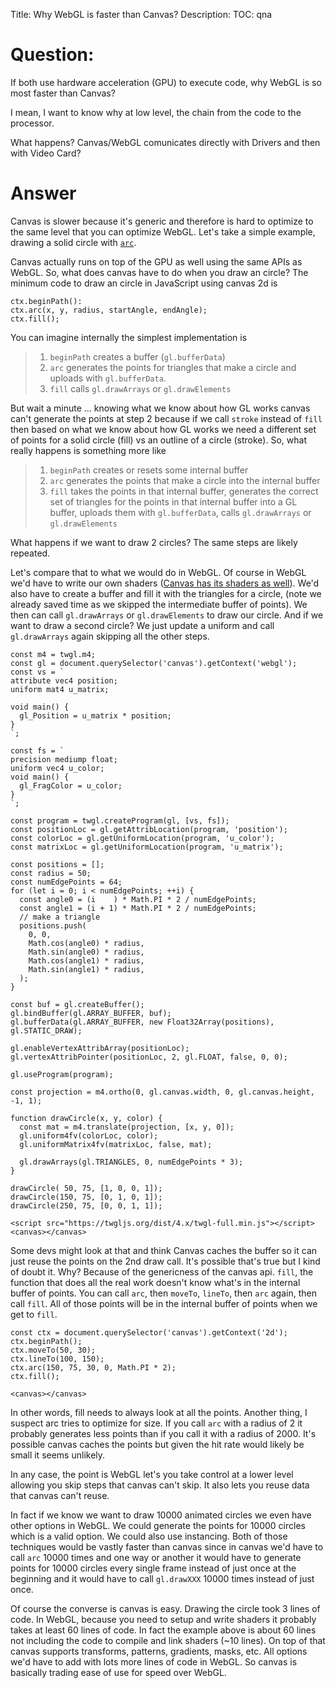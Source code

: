 Title: Why WebGL is faster than Canvas?
Description:
TOC: qna

# Question:

If both use hardware acceleration (GPU) to execute code, why WebGL is so most faster than Canvas?

I mean, I want to know why at low level, the chain from the code to the processor.

What happens? Canvas/WebGL comunicates directly with Drivers and then with Video Card?

# Answer

Canvas is slower because it's generic and therefore is hard to optimize to the same level that you can optimize WebGL. Let's take a simple example, drawing a solid circle with [`arc`](https://developer.mozilla.org/en-US/docs/Web/API/CanvasRenderingContext2D/arc). 

Canvas actually runs on top of the GPU as well using the same APIs as WebGL. So, what does canvas have to do when you draw an circle? The minimum code to draw an circle in JavaScript using canvas 2d is

    ctx.beginPath():
    ctx.arc(x, y, radius, startAngle, endAngle);
    ctx.fill();

You can imagine internally the simplest implementation is

> 1.  `beginPath` creates a buffer (`gl.bufferData`)
> 2.  `arc` generates the points for triangles that make a circle and uploads with `gl.bufferData`.
> 3.  `fill` calls `gl.drawArrays` or `gl.drawElements`

But wait a minute ... knowing what we know about how GL works canvas can't generate the points at step 2 because if we call `stroke` instead of `fill` then based on what we know about how GL works we need a different set of points for a solid circle (fill) vs an outline of a circle (stroke). So, what really happens is something more like

> 1. `beginPath` creates or resets some internal buffer
> 2. `arc` generates the points that make a circle into the internal buffer
> 3. `fill` takes the points in that internal buffer, generates the correct set of triangles for the points in that internal buffer into a GL buffer, uploads them with `gl.bufferData`, calls `gl.drawArrays` or `gl.drawElements`

What happens if we want to draw 2 circles? The same steps are likely repeated.

Let's compare that to what we would do in WebGL. Of course in WebGL we'd have to write our own shaders ([Canvas has its shaders as well](https://github.com/google/skia/tree/master/src/gpu/glsl)). We'd also have to create a buffer and fill it with the triangles for a circle, (note we already saved time as we skipped the intermediate buffer of points). We then can call `gl.drawArrays` or `gl.drawElements` to draw our circle. And if we want to draw a second circle? We just update a uniform and call `gl.drawArrays` again skipping all the other steps.

<!-- begin snippet: js hide: true console: true babel: false -->

<!-- language: lang-js -->

    const m4 = twgl.m4;
    const gl = document.querySelector('canvas').getContext('webgl');
    const vs = `
    attribute vec4 position;
    uniform mat4 u_matrix;

    void main() {
      gl_Position = u_matrix * position;
    }
    `;

    const fs = `
    precision mediump float;
    uniform vec4 u_color;
    void main() {
      gl_FragColor = u_color;
    }
    `;

    const program = twgl.createProgram(gl, [vs, fs]);
    const positionLoc = gl.getAttribLocation(program, 'position');
    const colorLoc = gl.getUniformLocation(program, 'u_color');
    const matrixLoc = gl.getUniformLocation(program, 'u_matrix');

    const positions = [];
    const radius = 50;
    const numEdgePoints = 64;
    for (let i = 0; i < numEdgePoints; ++i) {
      const angle0 = (i    ) * Math.PI * 2 / numEdgePoints;
      const angle1 = (i + 1) * Math.PI * 2 / numEdgePoints;
      // make a triangle
      positions.push(
        0, 0,
        Math.cos(angle0) * radius,
        Math.sin(angle0) * radius,
        Math.cos(angle1) * radius,
        Math.sin(angle1) * radius,
      );
    }

    const buf = gl.createBuffer();
    gl.bindBuffer(gl.ARRAY_BUFFER, buf);
    gl.bufferData(gl.ARRAY_BUFFER, new Float32Array(positions), gl.STATIC_DRAW);

    gl.enableVertexAttribArray(positionLoc);
    gl.vertexAttribPointer(positionLoc, 2, gl.FLOAT, false, 0, 0);
                     
    gl.useProgram(program);
                     
    const projection = m4.ortho(0, gl.canvas.width, 0, gl.canvas.height, -1, 1);

    function drawCircle(x, y, color) {
      const mat = m4.translate(projection, [x, y, 0]);
      gl.uniform4fv(colorLoc, color);
      gl.uniformMatrix4fv(matrixLoc, false, mat);

      gl.drawArrays(gl.TRIANGLES, 0, numEdgePoints * 3);
    }

    drawCircle( 50, 75, [1, 0, 0, 1]);
    drawCircle(150, 75, [0, 1, 0, 1]);
    drawCircle(250, 75, [0, 0, 1, 1]);

<!-- language: lang-html -->

    <script src="https://twgljs.org/dist/4.x/twgl-full.min.js"></script>
    <canvas></canvas>

<!-- end snippet -->

Some devs might look at that and think Canvas caches the buffer so it can just reuse the points on the 2nd draw call. It's possible that's true but I kind of doubt it. Why? Because of the genericness of the canvas api. `fill`, the function that does all the real work doesn't know what's in the internal buffer of points. You can call `arc`, then `moveTo`, `lineTo`, then `arc` again, then call `fill`. All of those points will be in the internal buffer of points when we get to `fill`.

<!-- begin snippet: js hide: true console: true babel: false -->

<!-- language: lang-js -->

    const ctx = document.querySelector('canvas').getContext('2d');
    ctx.beginPath();
    ctx.moveTo(50, 30);
    ctx.lineTo(100, 150);
    ctx.arc(150, 75, 30, 0, Math.PI * 2);
    ctx.fill();


<!-- language: lang-html -->

    <canvas></canvas>

<!-- end snippet -->

In other words, fill needs to always look at all the points. Another thing, I suspect arc tries to optimize for size. If you call `arc` with a radius of 2 it probably generates less points than if you call it with a radius of 2000. It's possible canvas caches the points but given the hit rate would likely be small it seems unlikely.

In any case, the point is WebGL let's you take control at a lower level allowing you skip steps that canvas can't skip. It also lets you reuse data that canvas can't reuse.

In fact if we know we want to draw 10000 animated circles we even have other options in WebGL. We could generate the points for 10000 circles which is a valid option. We could also use instancing. Both of those techniques would be vastly faster than canvas since in canvas we'd have to call `arc` 10000 times and one way or another it would have to generate points for 10000 circles every single frame instead of just once at the beginning and it would have to call `gl.drawXXX` 10000 times instead of just once.

Of course the converse is canvas is easy. Drawing the circle took 3 lines of code. In WebGL, because you need to setup and write shaders it probably takes at least 60 lines of code. In fact the example above is about 60 lines not including the code to compile and link shaders (~10 lines). On top of that canvas supports transforms, patterns, gradients, masks, etc. All options we'd have to add with lots more lines of code in WebGL. So canvas is basically trading ease of use for speed over WebGL.

